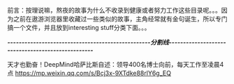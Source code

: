 

前言：按理说嘛，熬夜的故事为什么不收录到健康或者努力工作这些目录呢。。。因为之前在遨游浏览器里收藏过一些类似的故事，主角经常就有金句诞生，所以专门搞一个文件，并且放到interesting stuff分类下面。。。

***--------------------------------------------------分割线--------------------------------------------------***

天才也勤奋！DeepMind哈萨比斯自述：领导400名博士向前，每天工作至凌晨4点 https://mp.weixin.qq.com/s/Bcj3x-9XTdke88rlY6g_EQ

